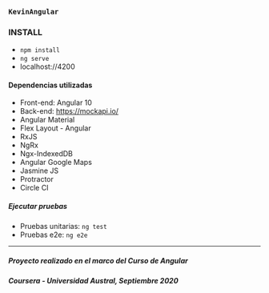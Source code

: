 ### `KevinAngular`

### INSTALL

- `npm install`
- `ng serve`
- localhost://4200

#### Dependencias utilizadas

- Front-end: Angular 10
- Back-end: https://mockapi.io/
- Angular Material
- Flex Layout - Angular
- RxJS
- NgRx
- Ngx-IndexedDB
- Angular Google Maps
- Jasmine JS
- Protractor
- Circle CI

##### Ejecutar pruebas

- Pruebas unitarias: `ng test`
- Pruebas e2e: `ng e2e`

---
##### Proyecto realizado en el marco del Curso de Angular
##### Coursera - Universidad Austral, Septiembre 2020
